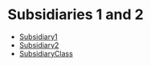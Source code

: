 <div class="ignore-in-full-text-search">

# Subsidiaries 1 and 2
  - [Subsidiary1](/modules/basic-subsidiaries-1-2/Subsidiary1.md)
  - [Subsidiary2](/modules/basic-subsidiaries-1-2/Subsidiary2.md)
  - [SubsidiaryClass](/modules/basic-subsidiaries-1-2/SubsidiaryClass.md)

</div>
